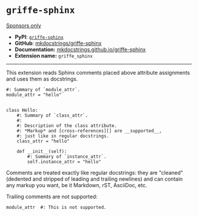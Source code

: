 # `griffe-sphinx`

[Sponsors only](../../../insiders/)

- **PyPI**: [`griffe-sphinx`](https://pypi.org/project/griffe-sphinx/)
- **GitHub**: [mkdocstrings/griffe-sphinx](https://github.com/mkdocstrings/griffe-sphinx)
- **Documentation:** [mkdocstrings.github.io/griffe-sphinx](https://mkdocstrings.github.io/griffe-sphinx)
- **Extension name:** `griffe_sphinx`

______________________________________________________________________

This extension reads Sphinx comments placed above attribute assignments and uses them as docstrings.

```
#: Summary of `module_attr`. 
module_attr = "hello"


class Hello:
    #: Summary of `class_attr`.
    #:
    #: Description of the class attribute.
    #: *Markup* and [cross-references][] are __supported__,
    #: just like in regular docstrings.
    class_attr = "hello"

    def __init__(self):
        #: Summary of `instance_attr`.
        self.instance_attr = "hello"
```

Comments are treated exactly like regular docstrings: they are "cleaned" (dedented and stripped of leading and trailing newlines) and can contain any markup you want, be it Markdown, rST, AsciiDoc, etc.

Trailing comments are not supported:

```
module_attr  #: This is not supported.
```
